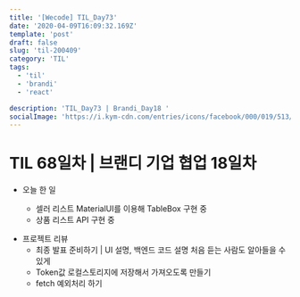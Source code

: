 ```yaml
---
title: '[Wecode] TIL_Day73'
date: '2020-04-09T16:09:32.169Z'
template: 'post'
draft: false
slug: 'til-200409'
category: 'TIL'
tags:
  - 'til'
  - 'brandi'
  - 'react'

description: 'TIL_Day73 | Brandi_Day18 '
socialImage: 'https://i.kym-cdn.com/entries/icons/facebook/000/019/513/til.jpg'
---
```


# TIL 68일차 | 브랜디 기업 협업 18일차

- 오늘 한 일

  - 셀러 리스트 MaterialUI를 이용해 TableBox 구현 중
  - 상품 리스트 API 구현 중

* 프로젝트 리뷰
  - 최종 발표 준비하기 | UI 설명, 백엔드 코드 설명 처음 듣는 사람도 알아들을 수 있게
  - Token값 로컬스토리지에 저장해서 가져오도록 만들기
  - fetch 예외처리 하기
